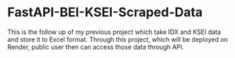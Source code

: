 # FastAPI-BEI-KSEI-Scraped-Data
 This is the follow up of my previous project which take IDX and KSEI data and store it to Excel format. Through this project, which will be deployed on Render, public user then can access those data through API.
